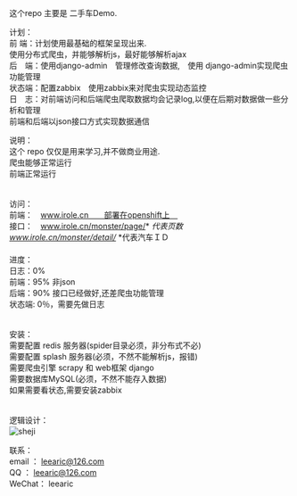 这个repo 主要是 二手车Demo.　　</br>

计划：　　　</br>
    前  端：计划使用最基础的框架呈现出来.　　　</br>
    使用分布式爬虫，并能够解析js，最好能够解析ajax　　　</br>
    后　端：使用django-admin　管理修改查询数据,　使用 django-admin实现爬虫功能管理　　　</br>
    状态端：配置zabbix　使用zabbix来对爬虫实现动态监控　　　</br>
    日　志：对前端访问和后端爬虫爬取数据均会记录log,以便在后期对数据做一些分析和管理　　　</br>
    前端和后端以json接口方式实现数据通信　　　</br>


说明：　　　</br>
    这个 repo 仅仅是用来学习,并不做商业用途.　　　</br>
    爬虫能够正常运行　　　</br>
    前端正常运行　　　</br>
　</br>

访问：　</br>
    前端：　www.irole.cn　　部署在openshift上　</br>
    接口：　www.irole.cn/monster/page/*  *代表页数　</br>
           www.irole.cn/monster/detail/*  *代表汽车ＩＤ　</br>
　</br>
进度：　　　</br>
    日志：0%　　　</br>
    前端：95% 非json　　　</br>
    后端：90% 接口已经做好,还差爬虫功能管理　　　</br>
    状态端: 0％，需要先做日志　　　</br>

　　　</br>
安装：　　　</br>
    需要配置 redis  服务器(spider目录必须，非分布式不必)　　　</br>
    需要配置 splash 服务器(必须，不然不能解析js，报错)　　　</br>
    需要爬虫引擎 scrapy 和 web框架 django　　　</br>
    需要数据库MySQL(必须，不然不能存入数据)　　　</br>
    如果需要看状态,需要安装zabbix　　　</br>
　</br>

逻辑设计：　　　</br>
    ![sheji](https://github.com/leearic/ershoucar/blob/master/jiegou.jpg)　　　</br>


联系：　　　</br>
    email ： leearic@126.com　　　</br>
    QQ    ： leearic@126.com　　　</br>
    WeChat： leearic　　　</br>



